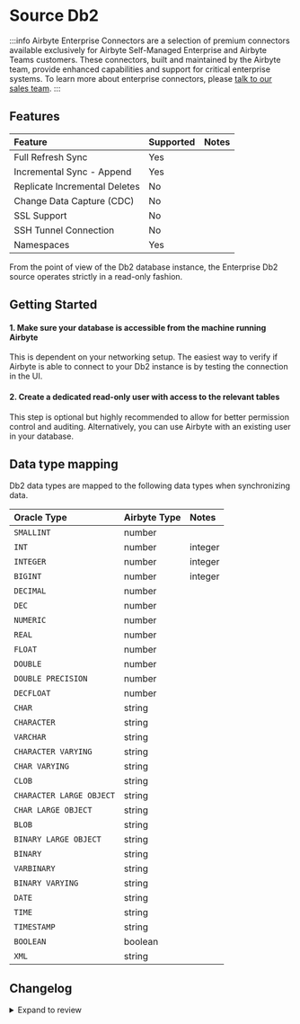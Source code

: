 # Source Db2

:::info
Airbyte Enterprise Connectors are a selection of premium connectors available exclusively for Airbyte Self-Managed Enterprise and Airbyte Teams customers. These connectors, built and maintained by the Airbyte team, provide enhanced capabilities and support for critical enterprise systems. To learn more about enterprise connectors, please [talk to our sales team](https://airbyte.com/company/talk-to-sales).
:::

## Features

| Feature                       | Supported | Notes |
| :---------------------------- |:----------|:------|
| Full Refresh Sync             | Yes       |       |
| Incremental Sync - Append     | Yes       |       |
| Replicate Incremental Deletes | No        |       |
| Change Data Capture (CDC)     | No        |       |
| SSL Support                   | No        |       |
| SSH Tunnel Connection         | No        |       |
| Namespaces                    | Yes       |       |

From the point of view of the Db2 database instance, the Enterprise Db2 source operates strictly in a read-only fashion.

## Getting Started

#### 1. Make sure your database is accessible from the machine running Airbyte

This is dependent on your networking setup. The easiest way to verify if Airbyte is able to connect
to your Db2 instance is by testing the connection in the UI.

#### 2. Create a dedicated read-only user with access to the relevant tables

This step is optional but highly recommended to allow for better permission control and auditing.
Alternatively, you can use Airbyte with an existing user in your database.

## Data type mapping

Db2 data types are mapped to the following data types when synchronizing data.

| Oracle Type              | Airbyte Type | Notes   |
|:-------------------------|:-------------|:--------|
| `SMALLINT`               | number       |         |
| `INT`                    | number       | integer |
| `INTEGER`                | number       | integer |
| `BIGINT`                 | number       | integer |
| `DECIMAL`                | number       |         |
| `DEC`                    | number       |         |
| `NUMERIC`                | number       |         |
| `REAL`                   | number       |         |
| `FLOAT`                  | number       |         |
| `DOUBLE`                 | number       |         |
| `DOUBLE PRECISION`       | number       |         |
| `DECFLOAT`               | number       |         |
| `CHAR`                   | string       |         |
| `CHARACTER`              | string       |         |
| `VARCHAR`                | string       |         |
| `CHARACTER VARYING`      | string       |         |
| `CHAR VARYING`           | string       |         |
| `CLOB`                   | string       |         |
| `CHARACTER LARGE OBJECT` | string       |         |
| `CHAR LARGE OBJECT`      | string       |         |
| `BLOB`                   | string       |         |
| `BINARY LARGE OBJECT`    | string       |         |
| `BINARY`                 | string       |         |
| `VARBINARY`              | string       |         |
| `BINARY VARYING`         | string       |         |
| `DATE`                   | string       |         |
| `TIME`                   | string       |         |
| `TIMESTAMP`              | string       |         |
| `BOOLEAN`                | boolean      |         |
| `XML`                    | string       |         |


## Changelog

<details>
  <summary>Expand to review</summary>

The connector is still incubating, this section only exists to satisfy Airbyte's QA checks.

- 0.0.1

</details>
